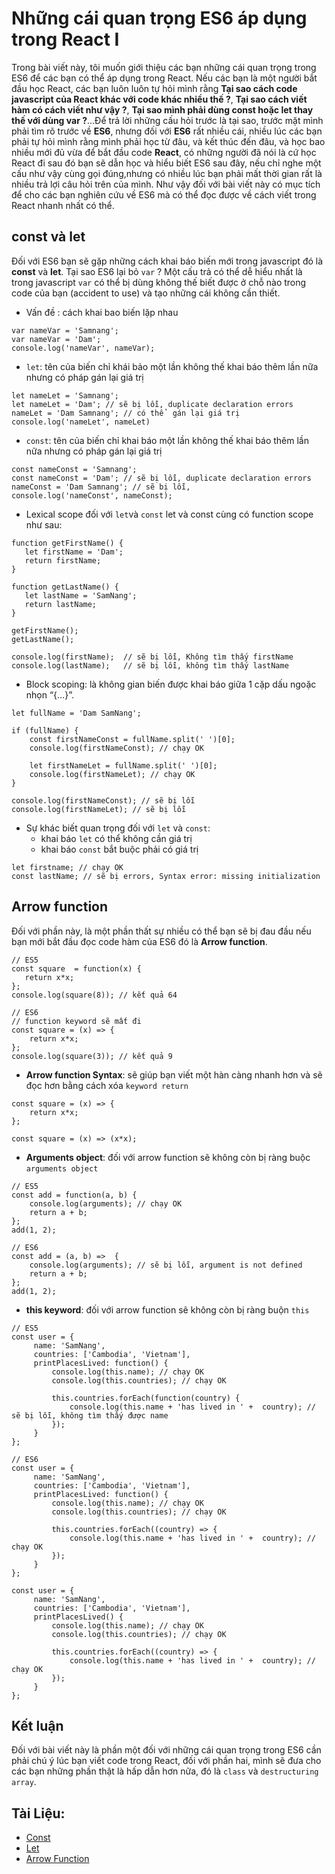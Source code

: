 # **Những cái quan trọng ES6 áp dụng trong React I**
Trong bài viết này, tôi muốn giới thiệu các bạn những cái quan trọng trong ES6 để các bạn có thể áp dụng trong React. Nếu các bạn là một người bắt đầu học React, các bạn luôn luôn tự hỏi mình rằng **Tại sao cách code javascript của React khác với code khác nhiều thế ?**, **Tại sao cách viết hàm có cách viết như vậy ?**, **Tại sao mình phải dùng const hoặc let thay thế với dùng var ?**...Để trả lời những cấu hỏi trước là tại sao, trước mặt mình phải tìm rõ trước về  **ES6**, nhưng đối với **ES6** rất nhiều cái, nhiều lúc các bạn phải tự hỏi mình rằng mình phải học từ đâu, và kết thúc đến đâu, và học bao nhiều mới đủ vừa để bắt đầu code **React**, có những người đã nói là cứ học React đi sau đó bạn sẽ dẫn học và hiểu biết ES6 sau đây, nếu chỉ nghe một cấu như vậy cùng gọi đúng,nhưng có nhiều lúc bạn phải mất thời gian rất là nhiều trả lợi câu hỏi trên của mình. Như vậy đối với bài viết này có mục tích để  cho các bạn nghiên cứu về ES6 mà có thể đọc được về cách viết trong React nhanh nhất có thể.


## **const và let**
Đối với ES6 bạn sẽ gặp những cách khai báo biến mới trong javascript đó là **const** và **let**. Tại sao ES6 lại bỏ ```var``` ? Một cấu trả có thể dễ hiểu nhất là trong javascript ```var``` có thể  bị dùng không thế biết được ở chỗ nào trong code của bạn (accident to use) và tạo những cái không cần thiết.

- Vấn đề : cách khai bao biến lặp nhau
```
var nameVar = 'Samnang';
var nameVar = 'Dam';
console.log('nameVar', nameVar);
```

- ```let```: tên của biến chỉ khái bảo một lần không thế  khai báo thêm lần nữa nhưng có pháp gán lại giá trị
```
let nameLet = 'Samnang';
let nameLet = 'Dam'; // sẽ bị lỗi, duplicate declaration errors
nameLet = 'Dam Samnang'; // có thể  gán lại giá trị
console.log('nameLet', nameLet)
```
- ```const```: tên của biến chỉ khai báo một lần không thế  khai báo thêm lần nữa nhưng có pháp gán lại giá trị
```
const nameConst = 'Samnang';
const nameConst = 'Dam'; // sẽ bị lỗi, duplicate declaration errors
nameConst = 'Dam Samnang'; // sẽ bị lỗi, 
console.log('nameConst', nameConst);
```
- Lexical scope đối với ```let```và ```const```
let và const cùng có function scope như sau:
```
function getFirstName() {
   let firstName = 'Dam';
   return firstName;
}

function getLastName() {
   let lastName = 'SamNang';
   return lastName;
}

getFirstName();
getLastName();

console.log(firstName);  // sẽ bị lỗi, Không tìm thấy firstName 
console.log(lastName);   // sẽ bị lỗi, không tìm thấy lastName
```
- Block scoping: là không gian biến được khai báo giữa 1 cặp dấu ngoặc nhọn “{…}”.
```
let fullName = 'Dam SamNang';

if (fullName) {
    const firstNameConst = fullName.split(' ')[0];
    console.log(firstNameConst); // chạy OK
    
    let firstNameLet = fullName.split(' ')[0];
    console.log(firstNameLet); // chạy OK
}

console.log(firstNameConst); // sẽ bị lỗi
console.log(firstNameLet); // sẽ bị lỗi
```
- Sự khác biết quan trọng đối với ```let``` và ```const```:
  - khai báo ```let``` có thể không cần giá trị
  - khai báo ```const``` bắt buộc phải có giá trị
 ```
 let firstname; // chạy OK
 const lastName; // sẽ bị errors, Syntax error: missing initialization
 ```
 ## **Arrow function**
Đối với phần này, là một phần thất sự nhiều có thể bạn sẽ bị đau đầu nếu bạn mới bắt đầu đọc code hàm của ES6 đó là **Arrow function**.
```
// ES5
const square  = function(x) {
   return x*x;
};
console.log(square(8)); // kết quả 64

// ES6
// function keyword sẽ mất đi
const square = (x) => {
    return x*x;
};
console.log(square(3)); // kết quả 9
```
- **Arrow function Syntax**: sẽ giúp bạn viết một hàn càng nhanh hơn và sẽ đọc hơn bằng cách xóa ```keyword return```
```
const square = (x) => {
    return x*x;
};

const square = (x) => (x*x);
```
- **Arguments object**: đối với arrow function sẽ không còn bị ràng buộc ```arguments object```
```
// ES5 
const add = function(a, b) {
    console.log(arguments); // chạy OK
    return a + b;
};
add(1, 2);

// ES6 
const add = (a, b) =>  {
    console.log(arguments); // sẽ bị lỗi, argument is not defined
    return a + b;
};
add(1, 2);
```
- **this keyword**: đối với arrow function sẽ không còn bị ràng buộn ```this```
```
// ES5
const user = {
     name: 'SamNang',
     countries: ['Cambodia', 'Vietnam'],
     printPlacesLived: function() {
         console.log(this.name); // chạy OK
         console.log(this.countries); // chạy OK
         
         this.countries.forEach(function(country) {
             console.log(this.name + 'has lived in ' +  country); // sẽ bị lỗi, không tìm thấy được name
         });
     }
};

// ES6
const user = {
     name: 'SamNang',
     countries: ['Cambodia', 'Vietnam'],
     printPlacesLived: function() {
         console.log(this.name); // chạy OK
         console.log(this.countries); // chạy OK
         
         this.countries.forEach((country) => {
             console.log(this.name + 'has lived in ' +  country); // chạy OK
         });
     }
};

const user = {
     name: 'SamNang',
     countries: ['Cambodia', 'Vietnam'],
     printPlacesLived() {
         console.log(this.name); // chạy OK
         console.log(this.countries); // chạy OK
         
         this.countries.forEach((country) => {
             console.log(this.name + 'has lived in ' +  country); // chạy OK
         });
     }
};
```
## Kết luận
Đối với bài viết này là phần một đối với những cái quan trọng trong ES6 cần phải chú ý lúc bạn viết code trong React, đối với phần hai, mình sẽ đưa cho các bạn những phần thật là hấp dẫn hơn nữa, đó là ```class``` và ```destructuring array```.

## Tài Liệu:
- [Const](https://developer.mozilla.org/en-US/docs/Web/JavaScript/Reference/Statements/const)
- [Let](https://developer.mozilla.org/en-US/docs/Web/JavaScript/Reference/Statements/let)
- [Arrow Function](https://developer.mozilla.org/en-US/docs/Web/JavaScript/Reference/Functions/Arrow_functions)